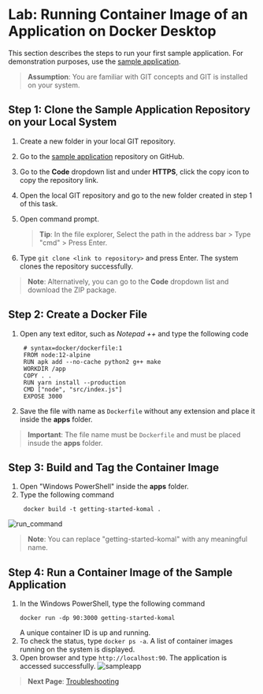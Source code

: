 # Lab: Running Container Image of an Application on Docker Desktop
This section describes the steps to run your first sample application. For demonstration purposes, use the [sample application](https://github.com/docker/getting-started).
> **Assumption**: You are familiar with GIT concepts and GIT is installed on your system.

## Step 1: Clone the Sample Application Repository on your Local System
1. Create a new folder in your local GIT repository.
2. Go to the [sample application](https://github.com/docker/getting-started) repository on GitHub.
3. Go to the **Code** dropdown list and under **HTTPS**, click the copy icon to copy the repository link.
4. Open the local GIT repository and go to the new folder created in step 1 of this task.
5. Open command prompt. <br/>

    > **Tip**: In the file explorer, Select the path in the address bar > Type "cmd"  > Press Enter. 
6. Type `git clone <link to repository>` and press Enter. The system clones the repository successfully.
> **Note**: Alternatively, you can go to the **Code** dropdown list and download the ZIP package.

## Step 2: Create a Docker File
1. Open any text editor, such as *Notepad ++* and type the following code
   ```
    # syntax=docker/dockerfile:1
    FROM node:12-alpine
    RUN apk add --no-cache python2 g++ make
    WORKDIR /app
    COPY . .
    RUN yarn install --production
    CMD ["node", "src/index.js"]
    EXPOSE 3000
    ```
  2. Save the file with name as `Dockerfile` without any extension and place it inside the **apps** folder.

> **Important**: The file name must be `Dockerfile` and must be placed insude the **apps** folder.

## Step 3: Build and Tag the Container Image
1. Open "Windows PowerShell" inside the **apps** folder.
2. Type the following command
    ```
     docker build -t getting-started-komal .
    ```
 ![run_command](./docker_images/Run_Sample.png)
 > **Note**: You can replace "getting-started-komal" with any meaningful name.

 ## Step 4: Run a Container Image of the Sample Application
 1. In the Windows PowerShell, type the following command
     ```
     docker run -dp 90:3000 getting-started-komal
    ```
    A unique container ID is up and running.
 2. To check the status, type `docker ps -a`. A list of container images running on the system is displayed.
 3. Open browser and type `http://localhost:90`. The application is accessed successfully.
![sampleapp](./docker_images/sample%20app.png)

> **Next Page**: [Troubleshooting](troubleshoot.md)
